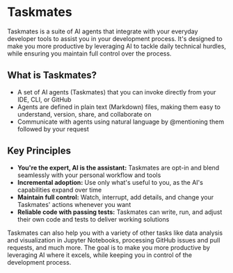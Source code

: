 # Taskmates

Taskmates is a suite of AI agents that integrate with your everyday developer tools to assist you in your development process. It's designed to make you more productive by leveraging AI to tackle daily technical hurdles, while ensuring you maintain full control over the process.

## What is Taskmates?

- A set of AI agents (Taskmates) that you can invoke directly from your IDE, CLI, or GitHub
- Agents are defined in plain text (Markdown) files, making them easy to understand, version, share, and collaborate on
- Communicate with agents using natural language by @mentioning them followed by your request

## Key Principles

- **You're the expert, AI is the assistant:** Taskmates are opt-in and blend seamlessly with your personal workflow and tools
- **Incremental adoption:** Use only what's useful to you, as the AI's capabilities expand over time
- **Maintain full control:** Watch, interrupt, add details, and change your Taskmates' actions whenever you want
- **Reliable code with passing tests:** Taskmates can write, run, and adjust their own code and tests to deliver working solutions

Taskmates can also help you with a variety of other tasks like data analysis and visualization in Jupyter Notebooks, processing GitHub issues and pull requests, and much more. The goal is to make you more productive by leveraging AI where it excels, while keeping you in control of the development process.
